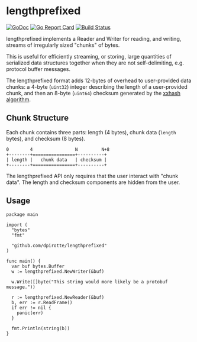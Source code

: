 # lengthprefixed

[![GoDoc](https://godoc.org/github.com/dpirotte/lengthprefixed?status.svg)](https://godoc.org/github.com/dpirotte/lengthprefixed)
[![Go Report
Card](https://goreportcard.com/badge/github.com/dpirotte/go-lengthprefixed)](https://goreportcard.com/report/github.com/dpirotte/go-lengthprefixed)
[![Build
Status](https://travis-ci.org/dpirotte/go-lengthprefixed.svg?branch=master)](https://travis-ci.org/dpirotte/go-lengthprefixed)

lengthprefixed implements a Reader and Writer for reading, and writing, streams
of irregularly sized "chunks" of bytes.

This is useful for efficiently streaming, or storing, large quantities of
serialized data structures together when they are not self-delimiting, e.g.
protocol buffer messages.

The lengthprefixed format adds 12-bytes of overhead to user-provided data chunks:
a 4-byte (`uint32`) integer describing the length of a user-provided chunk, and
then an 8-byte (`uint64`) checksum generated by the [xxhash
algorithm](https://cyan4973.github.io/xxHash/).

## Chunk Structure

Each chunk contains three parts: length (4 bytes), chunk data (`length` bytes),
and checksum (8 bytes).

```
0        4                N         N+8
+--------+================+----------+
| length |   chunk data   | checksum |
+--------+================+----------+
```

The lengthprefixed API only requires that the user interact with "chunk data". The
length and checksum components are hidden from the user.

## Usage

```
package main

import (
  "bytes"
  "fmt"

  "github.com/dpirotte/lengthprefixed"
)

func main() {
  var buf bytes.Buffer
  w := lengthprefixed.NewWriter(&buf)

  w.Write([]byte("This string would more likely be a protobuf message."))

  r := lengthprefixed.NewReader(&buf)
  b, err := r.ReadFrame()
  if err != nil {
    panic(err)
  }

  fmt.Println(string(b))
}

```

